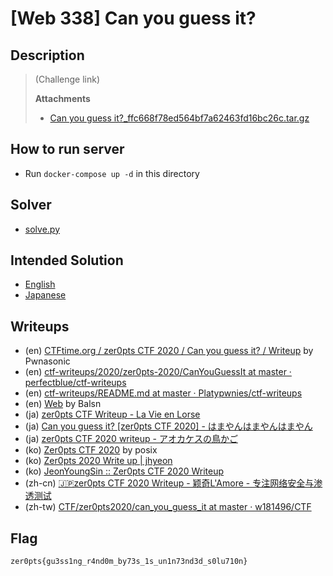 # [Web 338] Can you guess it?
## Description
> (Challenge link)
> 
> **Attachments**
> - [Can you guess it?_ffc668f78ed564bf7a62463fd16bc26c.tar.gz](distfiles/Can_you_guess_it_ffc668f78ed564bf7a62463fd16bc26c.tar.gz)

## How to run server
- Run `docker-compose up -d` in this directory

## Solver
- [solve.py](solution/solve.py)

## Intended Solution
- [English](https://hackmd.io/@st98/rkFnKLZrI)
- [Japanese](https://st98.github.io/diary/posts/2020-03-09-zer0pts-ctf-2020.html#web-338-can-you-guess-it)

## Writeups
- (en) [CTFtime.org / zer0pts CTF 2020 / Can you guess it? / Writeup](https://ctftime.org/writeup/18598) by Pwnasonic
- (en) [ctf-writeups/2020/zer0pts-2020/CanYouGuessIt at master · perfectblue/ctf-writeups](https://github.com/perfectblue/ctf-writeups/tree/master/2020/zer0pts-2020/CanYouGuessIt)
- (en) [ctf-writeups/README.md at master · Platypwnies/ctf-writeups](https://github.com/Platypwnies/ctf-writeups/blob/master/2020/zer0pts/Can%20you%20guess%20it%3F/README.md)
- (en) [Web](https://balsn.tw/ctf_writeup/20200307-zer0ptsctf/#can-you-guess-it?) by Balsn
- (ja) [zer0pts CTF Writeup - La Vie en Lorse](https://lorse.hatenablog.com/entry/2020/03/09/092401)
- (ja) [Can you guess it? [zer0pts CTF 2020] - はまやんはまやんはまやん](https://www.hamayanhamayan.com/entry/2020/03/09/130322)
- (ja) [zer0pts CTF 2020 writeup - アオカケスの鳥かご](https://aokakes.hatenablog.com/entry/2020/03/09/121322#CAN-YOU-GUESS-IT)
- (ko) [Zer0pts CTF 2020](https://blog.rwx.kr/zer0pts-CTF-2020/#345pts-Can-you-guess-it-2nd-solve) by posix
- (ko) [Zer0pts 2020 Write up | jhyeon](https://blog.jhyeon.xyz/ctf,%20writeup/2020/03/09/zer0ctf/#web-can-you-guess-it338-pt)
- (ko) [JeonYoungSin :: Zer0pts CTF 2020 Writeup](https://jeonyoungsin.tistory.com/1102)
- (zh-cn) [🇯🇵zer0pts CTF 2020 Writeup - 颖奇L'Amore - 专注网络安全与渗透测试](https://www.gem-love.com/ctf/1898.html#Can_you_guess_it_338pt)
- (zh-tw) [CTF/zer0pts2020/can_you_guess_it at master · w181496/CTF](https://github.com/w181496/CTF/tree/master/zer0pts2020/can_you_guess_it)

## Flag
```
zer0pts{gu3ss1ng_r4nd0m_by73s_1s_un1n73nd3d_s0lu710n}
```